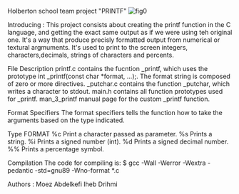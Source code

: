 Holberton school team project "PRINTF"
![fig0](https://user-images.githubusercontent.com/112869342/201534351-91bfa9c9-93ff-491c-a671-3ba86b6f776b.png)

Introducing :
This project consists about creating the printf function in the C language, and getting the exact same output as if we were using teh original one.
It's a way that produce precisly formatted output from numerical or textural argmuments. 
It's used to print to the screen integers, characters,decimals, strings of characters and percents. 

File	Description
printf.c	contains the fucntion _printf, which uses the prototype int _printf(const char *format, ...);. The format string is composed of zero or more directives.
_putchar.c	contains the function _putchar, which writes a character to stdout.
main.h	contains all function prototypes used for _printf.
man_3_printf	manual page for the custom _printf function.

Format Specifiers
The format specifiers tells the function how to take the arguments based on the type indicated.

Type	FORMAT
%c	Print a character passed as parameter.
%s	Prints a string.
%i	Prints a signed number (int).
%d	Prints a signed decimal number.
%%	Prints a percentage symbol.


Compilation
The code for compiling is:
$ gcc -Wall -Werror -Wextra -pedantic -std=gnu89 -Wno-format *.c




Authors :
Moez Abdelkefi
Iheb Drihmi 


